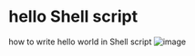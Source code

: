 # hello Shell script
how to write hello world in Shell script
![image](https://user-images.githubusercontent.com/104252631/182370846-bf1837e8-f006-4cfa-9ce6-526bb78c31fd.png)
